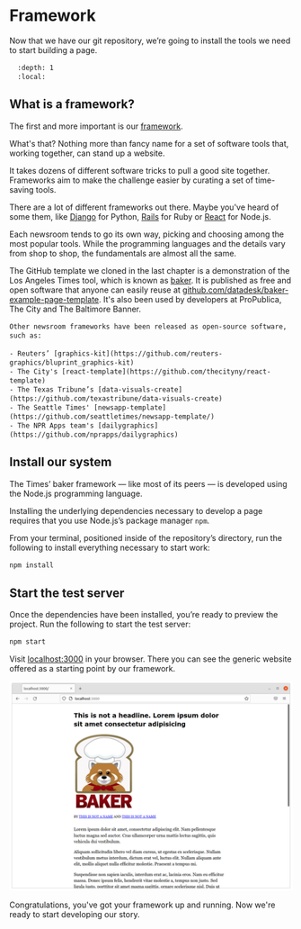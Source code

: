 # Framework

Now that we have our git repository, we’re going to install the tools we need to start building a page.

```{contents} Sections
  :depth: 1
  :local:
```

## What is a framework?

The first and more important is our [framework](https://en.wikipedia.org/wiki/Software_framework).

What's that? Nothing more than fancy name for a set of software tools that, working together, can stand up a website.

It takes dozens of different software tricks to pull a good site together. Frameworks aim to make the challenge easier by curating a set of time-saving tools.

There are a lot of different frameworks out there. Maybe you've heard of some them, like [Django](https://www.djangoproject.com/) for Python, [Rails](http://rubyonrails.org) for Ruby or [React](https://reactjs.org/) for Node.js.

Each newsroom tends to go its own way, picking and choosing among the most popular tools. While the programming languages and the details vary from shop to shop, the fundamentals are almost all the same.

The GitHub template we cloned in the last chapter is a demonstration of the Los Angeles Times tool, which is known as [baker](https://github.com/datadesk/baker). It is published as free and open software that anyone can easily reuse at [github.com/datadesk/baker-example-page-template](https://github.com/datadesk/baker-example-page-template). It's also been used by developers at ProPublica, The City and The Baltimore Banner.

```{note}
Other newsroom frameworks have been released as open-source software, such as:

- Reuters’ [graphics-kit](https://github.com/reuters-graphics/bluprint_graphics-kit)
- The City's [react-template](https://github.com/thecityny/react-template)
- The Texas Tribune’s [data-visuals-create](https://github.com/texastribune/data-visuals-create)
- The Seattle Times' [newsapp-template](https://github.com/seattletimes/newsapp-template/)
- The NPR Apps team's [dailygraphics](https://github.com/nprapps/dailygraphics)
```

## Install our system

The Times’ baker framework — like most of its peers — is developed using the Node.js programming language.

Installing the underlying dependencies necessary to develop a page requires that you use Node.js’s package manager `npm`.

From your terminal, positioned inside of the repository’s directory, run the following to install everything necessary to start work:

```bash
npm install
```

## Start the test server

Once the dependencies have been installed, you’re ready to preview the project. Run the following to start the test server:

```bash
npm start
```

Visit [localhost:3000](http://localhost:3000) in your browser. There you can see the generic website offered as a starting point by our framework.

![npm start](_static/npm-start.png)

Congratulations, you've got your framework up and running. Now we're ready to start developing our story.
